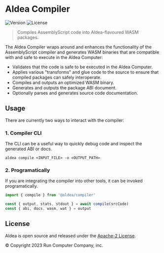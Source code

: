 #  Aldea Compiler

![Version](https://img.shields.io/npm/v/@aldea/compiler?style=flat-square)
![License](https://img.shields.io/npm/l/@aldea/compiler?style=flat-square)

> Compiles AssemblyScript code into Aldea-flavoured WASM packages.

The Aldea Compiler wraps around and enhances the functionality of the AssemblyScript compiler and generates WASM binaries that are compatible with and safe to execute in the Aldea Computer:

- Validates that the code is safe to be executed in the Aldea Computer.
- Applies various "transforms" and glue code to the source to ensure that compiled packages can safely interoperate.
- Compiles and outputs an optimized WASM binary.
- Generates and outputs the package ABI document.
- Optionally parses and generates source code documentation.

## Usage

There are currently two ways to interact with the compiler:

### 1. Compiler CLI

The CLI can be a useful way to quickly debug code and inspect the generated ABI or docs.

```shell
aldea compile <INPUT_FILE> -o <OUTPUT_PATH>
```

### 2. Programatically

If you are integrating the compiler into other tools, it can be invoked programatically.

```ts
import { compile } from '@aldea/compiler'

const { output, stats, stdout } = await compile(srcCode)
const { abi, docs, wasm, wat } = output
```

## License

Aldea is open source and released under the [Apache-2 License](https://github.com/aldeacomputer/aldea-js/blob/main/packages/compiler/LICENSE).

© Copyright 2023 Run Computer Company, inc.
